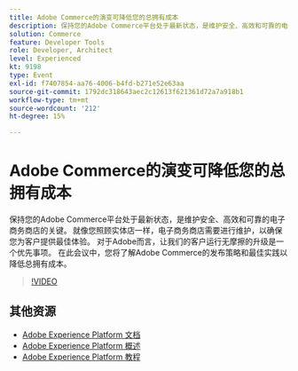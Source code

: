 ```yaml
---
title: Adobe Commerce的演变可降低您的总拥有成本
description: 保持您的Adobe Commerce平台处于最新状态，是维护安全、高效和可靠的电子商务商店的关键。 就像您照顾实体店一样，电子商务商店需要进行维护，以确保您为客户提供最佳体验。  对于Adobe而言，让我们的客户运行无摩擦的升级是一个优先事项。 在此会议中，您将了解Adobe Commerce的发布策略和最佳实践以降低总拥有成本。
solution: Commerce
feature: Developer Tools
role: Developer, Architect
level: Experienced
kt: 9198
type: Event
exl-id: f7407854-aa76-4006-b4fd-b271e52e63aa
source-git-commit: 1792dc318643aec2c12613f621361d72a7a918b1
workflow-type: tm+mt
source-wordcount: '212'
ht-degree: 15%

---
```


# Adobe Commerce的演变可降低您的总拥有成本

保持您的Adobe Commerce平台处于最新状态，是维护安全、高效和可靠的电子商务商店的关键。 就像您照顾实体店一样，电子商务商店需要进行维护，以确保您为客户提供最佳体验。  对于Adobe而言，让我们的客户运行无摩擦的升级是一个优先事项。 在此会议中，您将了解Adobe Commerce的发布策略和最佳实践以降低总拥有成本。

>[!VIDEO](https://video.tv.adobe.com/v/337765/?quality=12&learn=on&hidetitle=true)

## 其他资源

- [Adobe Experience Platform 文档](https://experienceleague.adobe.com/docs/experience-platform.html)
- [Adobe Experience Platform 概述](https://experienceleague.adobe.com/docs/experience-platform/landing/home.html?lang=zh-Hans)
- [Adobe Experience Platform 教程](https://experienceleague.adobe.com/docs/platform-learn/tutorials/overview.html?lang=en)
